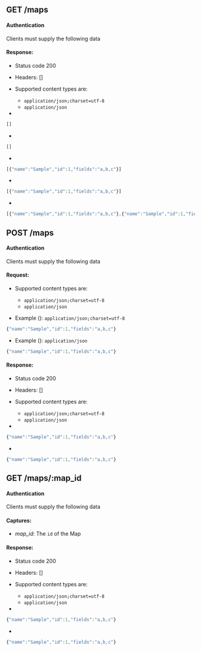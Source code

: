 ## GET /maps

#### Authentication



Clients must supply the following data


#### Response:

- Status code 200
- Headers: []

- Supported content types are:

    - `application/json;charset=utf-8`
    - `application/json`

- 

```javascript
[]
```

- 

```javascript
[]
```

- 

```javascript
[{"name":"Sample","id":1,"fields":"a,b,c"}]
```

- 

```javascript
[{"name":"Sample","id":1,"fields":"a,b,c"}]
```

- 

```javascript
[{"name":"Sample","id":1,"fields":"a,b,c"},{"name":"Sample","id":1,"fields":"a,b,c"}]
```

## POST /maps

#### Authentication



Clients must supply the following data


#### Request:

- Supported content types are:

    - `application/json;charset=utf-8`
    - `application/json`

- Example (): `application/json;charset=utf-8`

```javascript
{"name":"Sample","id":1,"fields":"a,b,c"}
```

- Example (): `application/json`

```javascript
{"name":"Sample","id":1,"fields":"a,b,c"}
```

#### Response:

- Status code 200
- Headers: []

- Supported content types are:

    - `application/json;charset=utf-8`
    - `application/json`

- 

```javascript
{"name":"Sample","id":1,"fields":"a,b,c"}
```

- 

```javascript
{"name":"Sample","id":1,"fields":"a,b,c"}
```

## GET /maps/:map_id

#### Authentication



Clients must supply the following data


#### Captures:

- *map_id*: The `id` of the Map

#### Response:

- Status code 200
- Headers: []

- Supported content types are:

    - `application/json;charset=utf-8`
    - `application/json`

- 

```javascript
{"name":"Sample","id":1,"fields":"a,b,c"}
```

- 

```javascript
{"name":"Sample","id":1,"fields":"a,b,c"}
```

